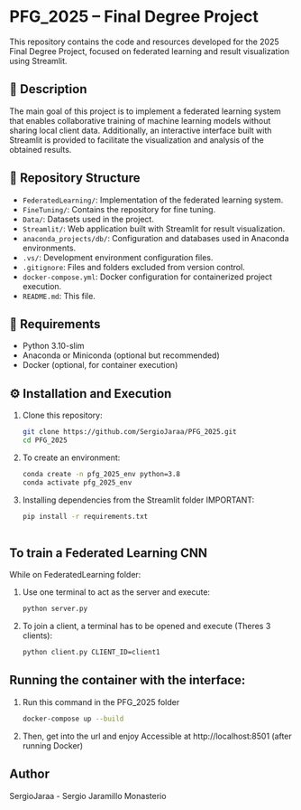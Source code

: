# PFG_2025 – Final Degree Project

This repository contains the code and resources developed for the 2025 Final Degree Project, focused on federated learning and result visualization using Streamlit.

## 🧠 Description

The main goal of this project is to implement a federated learning system that enables collaborative training of machine learning models without sharing local client data. Additionally, an interactive interface built with Streamlit is provided to facilitate the visualization and analysis of the obtained results.

## 📁 Repository Structure

- `FederatedLearning/`: Implementation of the federated learning system.
- `FineTuning/`: Contains the repository for fine tuning.
- `Data/`: Datasets used in the project.
- `Streamlit/`: Web application built with Streamlit for result visualization.
- `anaconda_projects/db/`: Configuration and databases used in Anaconda environments.
- `.vs/`: Development environment configuration files.
- `.gitignore`: Files and folders excluded from version control.
- `docker-compose.yml`: Docker configuration for containerized project execution.
- `README.md`: This file.

## 🚀 Requirements

- Python 3.10-slim
- Anaconda or Miniconda (optional but recommended)
- Docker (optional, for container execution)

## ⚙️ Installation and Execution

1. Clone this repository:

   ```bash
   git clone https://github.com/SergioJaraa/PFG_2025.git
   cd PFG_2025

2. To create an environment:
    ```bash
    conda create -n pfg_2025_env python=3.8
    conda activate pfg_2025_env
3. Installing dependencies from the Streamlit folder IMPORTANT:
   ```bash
   pip install -r requirements.txt
  
## To train a Federated Learning CNN
While on FederatedLearning folder:
1. Use one terminal to act as the server and execute:
   ```bash
   python server.py
2. To join a client, a terminal has to be opened and execute (Theres 3 clients):
   ```bash
   python client.py CLIENT_ID=client1

## Running the container with the interface:
1. Run this command in the PFG_2025 folder
   ```bash
   docker-compose up --build
2. Then, get into the url and enjoy
   Accessible at http://localhost:8501 (after running Docker)

## Author
SergioJaraa - Sergio Jaramillo Monasterio

